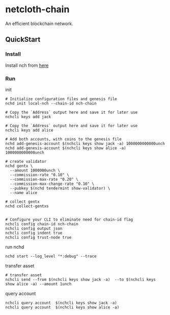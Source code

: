# netcloth-chain
An efficient blockchain network.

## QuickStart

### Install
Install nch from [here](https://github.com/netcloth/netcloth-chain/tree/develop/docs/install.md)

### Run
init
```
# Initialize configuration files and genesis file
nchd init local-nch --chain-id nch-chain

# Copy the `Address` output here and save it for later use 
nchcli keys add jack

# Copy the `Address` output here and save it for later use
nchcli keys add alice

# Add both accounts, with coins to the genesis file
nchd add-genesis-account $(nchcli keys show jack -a) 1000000000000unch
nchd add-genesis-account $(nchcli keys show alice -a) 1000000000000unch

# create validator
nchd gentx \
  --amount 1000000unch \
  --commission-rate "0.10" \
  --commission-max-rate "0.20" \
  --commission-max-change-rate "0.10" \
  --pubkey $(nchd tendermint show-validator) \
  --name alice

# collect gentx
nchd collect-gentxs


# Configure your CLI to eliminate need for chain-id flag
nchcli config chain-id nch-chain
nchcli config output json
nchcli config indent true
nchcli config trust-node true
```

run nchd

```cassandraql
nchd start --log_level "*:debug" --trace
```

transfer asset
```cassandraql
# transfer asset
nchcli send --from $(nchcli keys show jack -a)  --to $(nchcli keys show alice -a) --amount 1unch
```

query account
```
nchcli query account  $(nchcli keys show jack -a)
nchcli query account  $(nchcli keys show alice -a)
```

